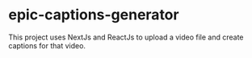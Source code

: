 # epic-captions-generator
This project uses NextJs and ReactJs to upload a video file and create captions for that video.
